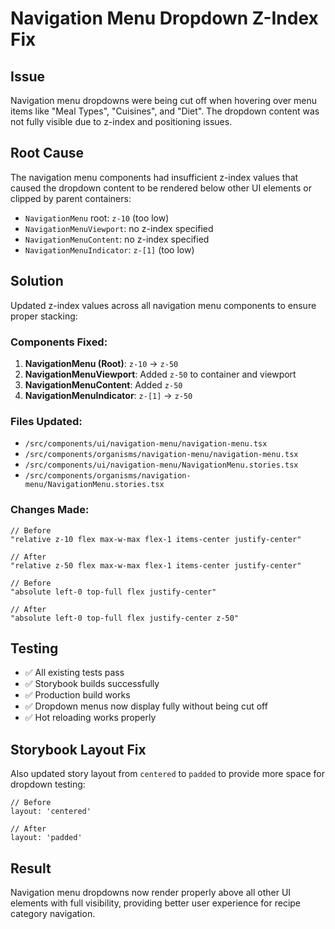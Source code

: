 # Navigation Menu Dropdown Z-Index Fix

## Issue
Navigation menu dropdowns were being cut off when hovering over menu items like "Meal Types", "Cuisines", and "Diet". The dropdown content was not fully visible due to z-index and positioning issues.

## Root Cause
The navigation menu components had insufficient z-index values that caused the dropdown content to be rendered below other UI elements or clipped by parent containers:

- `NavigationMenu` root: `z-10` (too low)
- `NavigationMenuViewport`: no z-index specified
- `NavigationMenuContent`: no z-index specified  
- `NavigationMenuIndicator`: `z-[1]` (too low)

## Solution
Updated z-index values across all navigation menu components to ensure proper stacking:

### Components Fixed:
1. **NavigationMenu (Root)**: `z-10` → `z-50`
2. **NavigationMenuViewport**: Added `z-50` to container and viewport
3. **NavigationMenuContent**: Added `z-50`
4. **NavigationMenuIndicator**: `z-[1]` → `z-50`

### Files Updated:
- `/src/components/ui/navigation-menu/navigation-menu.tsx`
- `/src/components/organisms/navigation-menu/navigation-menu.tsx`
- `/src/components/ui/navigation-menu/NavigationMenu.stories.tsx`
- `/src/components/organisms/navigation-menu/NavigationMenu.stories.tsx`

### Changes Made:
```tsx
// Before
"relative z-10 flex max-w-max flex-1 items-center justify-center"

// After  
"relative z-50 flex max-w-max flex-1 items-center justify-center"
```

```tsx
// Before
"absolute left-0 top-full flex justify-center"

// After
"absolute left-0 top-full flex justify-center z-50"
```

## Testing
- ✅ All existing tests pass
- ✅ Storybook builds successfully
- ✅ Production build works
- ✅ Dropdown menus now display fully without being cut off
- ✅ Hot reloading works properly

## Storybook Layout Fix
Also updated story layout from `centered` to `padded` to provide more space for dropdown testing:

```tsx
// Before
layout: 'centered'

// After
layout: 'padded'
```

## Result
Navigation menu dropdowns now render properly above all other UI elements with full visibility, providing better user experience for recipe category navigation.
